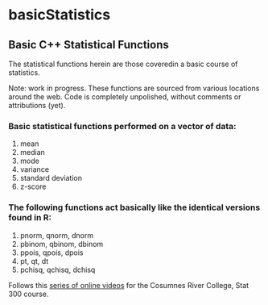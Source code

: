 # basicStatistics
## Basic C++ Statistical Functions

The statistical functions herein are those coveredin a basic course of statistics.

Note: work in progress. These functions are sourced from various locations around the web. Code is completely unpolished, without comments or attributions (yet).
 
### Basic statistical functions performed on a vector of data:
<ol>
  <li>mean</li>
  <li>median</li>
  <li>mode</li>
  <li>variance</li>
  <li>standard deviation</li>
  <li>z-score</li>
</ol>


### The following functions act basically like the identical versions found in R:
<ol>
  <li>pnorm, qnorm, dnorm</li>
  <li>pbinom, qbinom, dbinom</li>
  <li>ppois, qpois, dpois</li>
  <li>pt, qt, dt</li>
  <li>pchisq, qchisq, dchisq</li>
</ol>

Follows this <a href="https://www.youtube.com/watch?v=pEmF0-S1I6s&list=PLzlz5Ed1uSVGSBi2biRNCCwvdadhn1CLD">series of online videos</a> for the Cosumnes River College, Stat 300 course.

